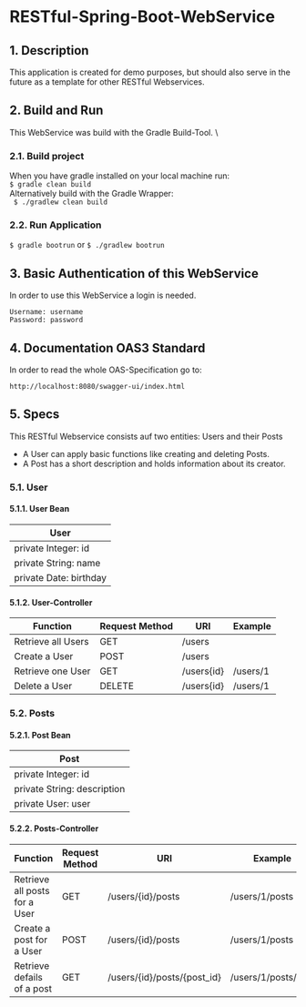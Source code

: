 # RESTful-Spring-Boot-WebService

## 1. Description
This application is created for demo purposes, but should also serve in the future as a template for other RESTful Webservices.

## 2. Build and Run
This WebService was build with the Gradle Build-Tool. \
### 2.1. Build project 
When you have gradle installed on your local machine run:\
```$ gradle clean build```\
Alternatively build with the Gradle Wrapper: \
``` $ ./gradlew clean build```
### 2.2. Run Application
``` $ gradle bootrun ``` or ``` $ ./gradlew bootrun ```

## 3. Basic Authentication of this WebService
In order to use this WebService a login is needed.
```
Username: username
Password: password
```

## 4. Documentation OAS3 Standard
In order to read the whole OAS-Specification go to:
```
http://localhost:8080/swagger-ui/index.html
```

## 5. Specs
This RESTful Webservice consists auf two entities: Users and their Posts
- A User can apply basic functions like creating and deleting Posts.
- A Post has a short description and holds information about its creator.
### 5.1. User
#### 5.1.1. User Bean

| User                   |
|------------------------|
| private Integer: id    |
| private String: name   |
| private Date: birthday |

#### 5.1.2. User-Controller

| Function           | Request Method | URI         | Example  |
|--------------------|----------------|-------------|----------|
| Retrieve all Users | GET            | /users      |          |
| Create a User      | POST           | /users      |          |
| Retrieve one User  | GET            | /users{id}  | /users/1 |
| Delete a User      | DELETE         | /users{id}  | /users/1 |

### 5.2. Posts
#### 5.2.1. Post Bean

| Post                        |
|-----------------------------|
| private Integer: id         |
| private String: description |
| private User: user          |

#### 5.2.2. Posts-Controller

| Function                      | Request Method | URI                         | Example            |
|-------------------------------|----------------|-----------------------------|--------------------|
| Retrieve all posts for a User | GET            | /users/{id}/posts           | /users/1/posts     |
| Create a post for a User      | POST           | /users/{id}/posts           | /users/1/posts     |
| Retrieve defails of a post    | GET            | /users/{id}/posts/{post_id} | /users/1/posts/210 |



